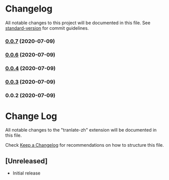 # Changelog

All notable changes to this project will be documented in this file. See [standard-version](https://github.com/conventional-changelog/standard-version) for commit guidelines.

### [0.0.7](https://github.com/xueli233/translate/compare/v0.0.6...v0.0.7) (2020-07-09)



### [0.0.6](https://github.com/xueli233/translate/compare/v0.0.4...v0.0.6) (2020-07-09)



### [0.0.4](https://github.com/xueli233/translate/compare/v0.0.3...v0.0.4) (2020-07-09)



### [0.0.3](https://github.com/xueli233/translate/compare/v0.0.2...v0.0.3) (2020-07-09)



### 0.0.2 (2020-07-09)



# Change Log

All notable changes to the "tranlate-zh" extension will be documented in this file.

Check [Keep a Changelog](http://keepachangelog.com/) for recommendations on how to structure this file.

## [Unreleased]

- Initial release